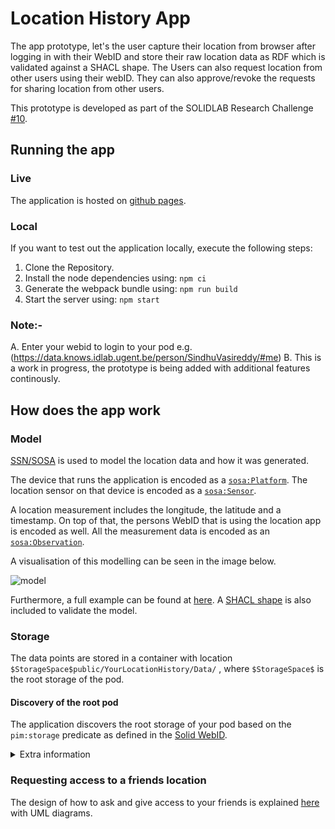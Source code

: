 
# Location History App

The app prototype, let's the user capture their location from browser after logging in with their WebID and store their raw location data as RDF which is validated against a SHACL shape. The Users can also request location from other users using their webID. They can also approve/revoke the requests for sharing location from other users. 

This prototype is developed as part of the SOLIDLAB Research Challenge [#10](https://github.com/SolidLabResearch/Challenges/issues/10).

## Running the app

### Live

The application is hosted on [github pages](https://sindhu-vasireddy.github.io/LocationHistory/).

### Local

If you want to test out the application locally, execute the following steps:

1. Clone the Repository.
2. Install the node dependencies using:
   ```npm ci```
4. Generate the webpack bundle using:
   ```npm run build```
6. Start the server using:
   ```npm start```

### Note:-
A. Enter your webid to login to your pod
e.g. (https://data.knows.idlab.ugent.be/person/SindhuVasireddy/#me)
B. This is a work in progress, the prototype is being added with additional features continously.

## How does the app work

### Model

[SSN/SOSA](https://www.w3.org/TR/vocab-ssn/) is used to model the location data and how it was generated.

The device that runs the application is encoded as a [`sosa:Platform`](https://www.w3.org/TR/vocab-ssn/#SOSAPlatform). The location sensor on that device is encoded as a [`sosa:Sensor`](https://www.w3.org/TR/vocab-ssn/#SOSASensor).

A location measurement includes the longitude, the latitude and a timestamp. On top of that, the persons WebID that is using the  location app is encoded as well.
All the measurement data is encoded as an [`sosa:Observation`](https://www.w3.org/TR/vocab-ssn/#SOSAObservation).

A visualisation of this modelling can be seen in the image below.

![model](vocab/model.png)

Furthermore, a full example can be found at [here](vocab/examples/location_ssn.ttl). A [SHACL shape](setup/shacl/shapes.ttl) is also included to validate the model.

### Storage

The data points are stored in a container with location `$StorageSpace$public/YourLocationHistory/Data/` , where `$StorageSpace$` is the root storage of the pod.

#### Discovery of the root pod

The application discovers the root storage of your pod based on the `pim:storage` predicate as defined in the [Solid WebID](https://solid.github.io/webid-profile/#storage).

<details>
<summary>Extra information</summary>

However, storage triples are **optional** in a Solid Profile. So as a fallback the URL corresponding to the `solid:oidcIssuer` is used when a storage triple is not present.

In some cases this will point as well to your root storage, which means the application might work in that case. However, such a triple, [according to the specification](https://solid.github.io/webid-profile/#identity-provider), is only used  "*to indicate the address of a Solid Identity Provider capable of authenticating the WebID owner.*"

Simply adding a Storage triple, as described in [https://solid.github.io/webid-profile/#storage](https://solid.github.io/webid-profile/#storage), will make sure the application works for your solid pod.
</details>



### Requesting access to a friends location

The design of how to ask and give access to your friends is explained [here](./UML/) with UML diagrams.
